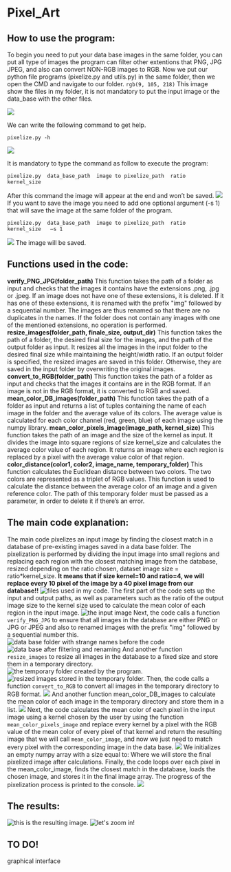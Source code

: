 # Pixel_Art

## How to use the program:

To begin you need to put your data base images in the same folder, you can put all type of images the program can filter other extentions that PNG, JPG JPEG, and also can convert NON-RGB images to RGB.
Now we put our python file programs (pixelize.py and utils.py) in the same folder, then we open the CMD and navigate to our folder.
`rgb(9, 105, 218)` This image show the files in my folder, it is not mandatory to put the input image or the data_base with the other files.

![](https://github.com/ChehabiMed/Pixel_Art/blob/main/readme_pictures/Capture1.JPG)

We can write the following command to get help.
```
pixelize.py -h
```
![](https://github.com/ChehabiMed/Pixel_Art/blob/main/readme_pictures/Capture2.JPG)

It is mandatory to type the command as follow to execute the program:
``` 
pixelize.py  data_base_path  image to pixelize_path  ratio  kernel_size
```
After this command the image will appear at the end and won’t be saved.
![](https://github.com/ChehabiMed/Pixel_Art/blob/main/readme_pictures/Capture3.JPG)
If you want to save the image you need to add one optional argument (-s 1) that will save the image at the same folder of the program.
``` 
pixelize.py  data_base_path  image to pixelize_path  ratio  kernel_size   –s 1	
``` 
![](https://github.com/ChehabiMed/Pixel_Art/blob/main/readme_pictures/Capture4.JPG)
The image will be saved.
## Functions used in the code:
**verify_PNG_JPG(folder_path)**
This function takes the path of a folder as input and checks that the images it contains have the extensions .png, .jpg or .jpeg. If an image does not have one of these extensions, it is deleted. If it has one of these extensions, it is renamed with the prefix "img" followed by a sequential number. The images are thus renamed so that there are no duplicates in the names. If the folder does not contain any images with one of the mentioned extensions, no operation is performed.
**resize_images(folder_path, finale_size, output_dir)**
This function takes the path of a folder, the desired final size for the images, and the path of the output folder as input. It resizes all the images in the input folder to the desired final size while maintaining the height/width ratio. If an output folder is specified, the resized images are saved in this folder. Otherwise, they are saved in the input folder by overwriting the original images.
**convert_to_RGB(folder_path)**
This function takes the path of a folder as input and checks that the images it contains are in the RGB format. If an image is not in the RGB format, it is converted to RGB and saved.
**mean_color_DB_images(folder_path)**
This function takes the path of a folder as input and returns a list of tuples containing the name of each image in the folder and the average value of its colors. The average value is calculated for each color channel (red, green, blue) of each image using the numpy library.
**mean_color_pixels_image(image_path, kernel_size)**
This function takes the path of an image and the size of the kernel as input. It divides the image into square regions of size kernel_size and calculates the average color value of each region. It returns an image where each region is replaced by a pixel with the average value color of that region.
**color_distance(color1, color2, image_name, temporary_folder)**
This function calculates the Euclidean distance between two colors. The two colors are represented as a triplet of RGB values. This function is used to calculate the distance between the average color of an image and a given reference color. The path of this temporary folder must be passed as a parameter, in order to delete it if there’s an error.
## The main code explanation:
The main code pixelizes an input image by finding the closest match in a database of pre-existing images saved in a data base folder.  The pixelization is performed by dividing the input image into small regions and replacing each region with the closest matching image from the database, resized depending on the ratio chosen, dataset image size = ratio*kernel_size.
**It means that if size kernel=10 and ratio=4, we will replace every 10 pixel of the image by a 40 pixel image from our database!!**
![files used in my code.](https://github.com/ChehabiMed/Pixel_Art/blob/main/readme_pictures/Capture5.JPG)
The first part of the code sets up the input and output paths, as well as parameters such as the ratio of the output image size to the kernel size used to calculate the mean color of each region in the input image.
![the input image](https://github.com/ChehabiMed/Pixel_Art/blob/main/readme_pictures/Capture6.JPG)
Next, the code calls a function ```verify_PNG_JPG``` to ensure that all images in the database are either PNG or JPG or JPEG and also to renamed images with the prefix "img" followed by a sequential number this.
![data base folder with strange names before the code](https://github.com/ChehabiMed/Pixel_Art/blob/main/readme_pictures/Capture7.JPG)
![data base after filtering and renaming](https://github.com/ChehabiMed/Pixel_Art/blob/main/readme_pictures/Capture8.JPG)
And another function ```resize_images``` to resize all images in the database to a fixed size and store them in a temporary directory.
![the temporary folder created by the program.](https://github.com/ChehabiMed/Pixel_Art/blob/main/readme_pictures/Capture9.JPG)
![resized images stored in the temporary folder.](https://github.com/ChehabiMed/Pixel_Art/blob/main/readme_pictures/Capture10.JPG)
Then, the code calls a function ```convert_to_RGB``` to convert all images in the temporary directory to RGB format.
![](https://github.com/ChehabiMed/Pixel_Art/blob/main/readme_pictures/Capture11.JPG)
And another function mean_color_DB_images to calculate the mean color of each image in the temporary directory and store them in a list.
![](https://github.com/ChehabiMed/Pixel_Art/blob/main/readme_pictures/Capture12.JPG)
Next, the code calculates the mean color of each pixel in the input image using a kernel chosen by the user by using the function ```mean_color_pixels_image``` and replace every kernel by a pixel with the RGB value of the mean color of every pixel of that kernel and return the resulting image that we will call ```mean_color_image```, and now we just need to match every pixel with the corresponding image in the data base.
![](https://github.com/ChehabiMed/Pixel_Art/blob/main/readme_pictures/Capture13.JPG)
We initializes an empty numpy array with a size equal to:
Where we will store the final pixelized image after calculations.
Finally, the code loops over each pixel in the mean_color_image, finds the closest match in the database, loads the chosen image, and stores it in the final image array. The progress of the pixelization process is printed to the console.
![](https://github.com/ChehabiMed/Pixel_Art/blob/main/readme_pictures/Capture14.JPG)
## The results:
![this is the resulting image.](https://github.com/ChehabiMed/Pixel_Art/blob/main/readme_pictures/Capture15.JPG)
![let's zoom in!](https://github.com/ChehabiMed/Pixel_Art/blob/main/readme_pictures/Capture16.JPG)
## TO DO!
graphical interface




